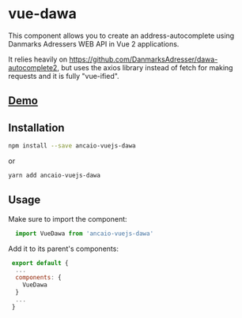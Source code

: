 # vue-dawa 

This component allows you to create an address-autocomplete using Danmarks Adressers WEB API in Vue 2 applications. 

It relies heavily on https://github.com/DanmarksAdresser/dawa-autocomplete2, but uses the axios library instead of fetch for making requests and it is fully "vue-ified".

## [Demo](https://vue-dawa.anca.io) 

## Installation

```bash
npm install --save ancaio-vuejs-dawa
```
or 
```bash
yarn add ancaio-vuejs-dawa
```

## Usage
Make sure to import the component: 
```javascript
  import VueDawa from 'ancaio-vuejs-dawa'
```
Add it to its parent's components: 
```javascript
 export default {
  ...
  components: {
    VueDawa
  }
  ...
 }
```